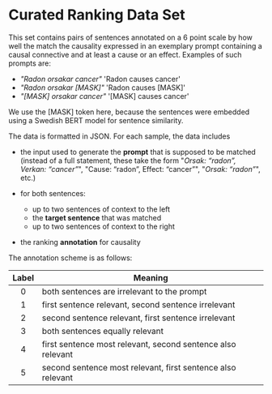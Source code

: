 # Curated Ranking Data Set

This set contains pairs of sentences annotated on a 6 point scale by how well the match the causality expressed in an exemplary prompt containing a causal connective and at least a cause or an effect.
Examples of such prompts are:

- _"Radon orsakar cancer"_ 'Radon causes cancer'
- _"Radon orsakar [MASK]"_ 'Radon causes [MASK]'
- _"[MASK] orsakar cancer"_ '[MASK] causes cancer'

We use the [MASK] token here, because the sentences were embedded using a Swedish BERT model for sentence similarity.


The data is formatted in JSON. For each sample, the data includes 

- the input used to generate the  __prompt__ that is supposed to be matched (instead of a full statement, these take the form "_Orsak: “radon”, Verkan: “cancer”_", "Cause: “radon”, Effect: “cancer”", "_Orsak: “radon”_", etc.)
- for both sentences:

	* up to two sentences of context to the left
	* the __target sentence__ that was matched
	* up to two sentences of context to the right


- the ranking __annotation__ for causality 


The annotation scheme is as follows:

| Label | Meaning                                                     |
|:-----:|-------------------------------------------------------------|
| 0     | both sentences are irrelevant to the prompt                 |
| 1     | first sentence relevant, second sentence irrelevant         |
| 2     | second sentence relevant, first sentence irrelevant         |
| 3     | both sentences equally relevant                             |
| 4     | first sentence most relevant, second sentence also relevant |
| 5     | second sentence most relevant, first sentence also relevant |
